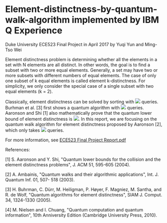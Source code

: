 # Element-distinctness-by-quantum-walk-algorithm implemented by IBM Q Experience
Duke University ECE523 Final Project in April 2017 by Yuqi Yun and Ming-Tso Wei

Element distinctness problem is determining whether all the elements in a set with N elements are
all distinct. In other words, the goal is to find a subset with two or more equal elements. Generally,
a set may have two or more subsets with different numbers of equal elements. The case of only
one subset of k equal elements is called element k-distinctness. For simplicity, we only consider the
special case of a single subset with two equal elements (k = 2).

Classically, element distinctness can be solved by sorting with <img src="https://render.githubusercontent.com/render/math?math=\Omega(N)">
 queries. Burhman et al. [3]
first shows a quantum algorithm with <img src="https://render.githubusercontent.com/render/math?math=O(N^{3/4})"> queries. Aaronson and Shi [1] also mathematically
prove that the quantum lower bound of element distinctness is <img src="https://render.githubusercontent.com/render/math?math=O(N^{2/3})">. In this report, we are
focusing on the quantum walk algorithm for element distinctness proposed by Aaronson [2], which
only takes <img src="https://render.githubusercontent.com/render/math?math=O(N^{2/3})"> queries.

For more information, see <a href="https://github.com/mingweii/Element-distinctness-by-quantum-walk-algorithm/raw/main/ECE523_Final_Project_Report.pdf" target="_blank">ECE523 Final Project Report.pdf</a>

References:

[1] S. Aaronson and Y. Shi, "Quantum lower bounds for the collision and the element distinctness
problems", J. ACM 51, 595-605 (2004).

[2] A. Ambainis, "Quantum walks and their algorithmic applications", Int. J. Quantum Inf. 01, 507-
518 (2003).

[3] H. Buhrman, C. Dürr, M. Heiligman, P. Høyer, F. Magniez, M. Santha, and R. de Wolf, "Quantum
algorithms for element distinctness", SIAM J. Comput. 34, 1324-1330 (2005).

[4] M. Nielsen and I. Chuang, "Quantum computation and quantum information", 10th Anniversity
Edition (Cambridge University Press, 2010).
